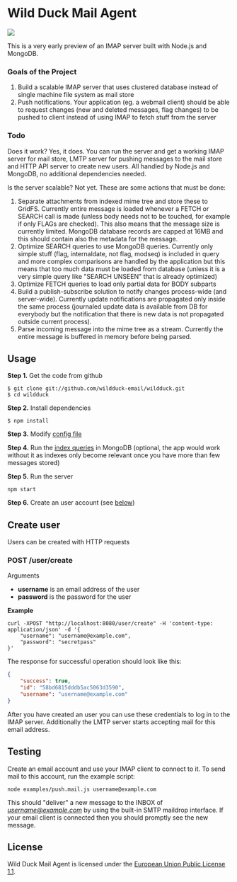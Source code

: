 # Wild Duck Mail Agent

![](https://cldup.com/qlZnwOz0na.jpg)

This is a very early preview of an IMAP server built with Node.js and MongoDB.

### Goals of the Project

1. Build a scalable IMAP server that uses clustered database instead of single machine file system as mail store
2. Push notifications. Your application (eg. a webmail client) should be able to request changes (new and deleted messages, flag changes) to be pushed to client instead of using IMAP to fetch stuff from the server

### Todo

Does it work? Yes, it does. You can run the server and get a working IMAP server for mail store, LMTP server for pushing messages to the mail store and HTTP API server to create new users. All handled by Node.js and MongoDB, no additional dependencies needed.

Is the server scalable? Not yet. These are some actions that must be done:

1. Separate attachments from indexed mime tree and store these to GridFS. Currently entire message is loaded whenever a FETCH or SEARCH call is made (unless body needs not to be touched, for example if only FLAGs are checked). This also means that the message size is currently limited. MongoDB database records are capped at 16MB and this should contain also the metadata for the message.
2. Optimize SEARCH queries to use MongoDB queries. Currently only simple stuff (flag, internaldate, not flag, modseq) is included in query and more complex comparisons are handled by the application but this means that too much data must be loaded from database (unless it is a very simple query like "SEARCH UNSEEN" that is already optimized)
3. Optimize FETCH queries to load only partial data for BODY subparts
4. Build a publish-subscribe solution to notify changes process-wide (and server-wide). Currently update notifications are propagated only inside the same process (journaled update data is available from DB for everybody but the notification that there is new data is not propagated outside current process).
5. Parse incoming message into the mime tree as a stream. Currently the entire message is buffered in memory before being parsed.

## Usage

**Step 1.** Get the code from github

    $ git clone git://github.com/wildduck-email/wildduck.git
    $ cd wildduck

**Step 2.** Install dependencies

    $ npm install

**Step 3.** Modify [config file](./config/default.js)

**Step 4.** Run the [index queries](./indexes.js) in MongoDB (optional, the app would work without it as indexes only become relevant once you have more than few messages stored)

**Step 5.** Run the server

    npm start

**Step 6.** Create an user account (see [below](#create-user))

## Create user

Users can be created with HTTP requests

### POST /user/create

Arguments

  * **username** is an email address of the user
  * **password** is the password for the user

**Example**

```
curl -XPOST "http://localhost:8080/user/create" -H 'content-type: application/json' -d '{
    "username": "username@example.com",
    "password": "secretpass"
}'
```

The response for successful operation should look like this:

```json
{
    "success": true,
    "id": "58bd6815dddb5ac5063d3590",
    "username": "username@example.com"
}
```

After you have created an user you can use these credentials to log in to the IMAP server. Additionally the LMTP server starts accepting mail for this email address.

## Testing

Create an email account and use your IMAP client to connect to it. To send mail to this account, run the example script:

```
node examples/push.mail.js username@example.com
```

This should "deliver" a new message to the INBOX of *username@example.com* by using the built-in SMTP maildrop interface. If your email client is connected then you should promptly see the new message.

## License

Wild Duck Mail Agent is licensed under the [European Union Public License 1.1](http://ec.europa.eu/idabc/eupl.html).

